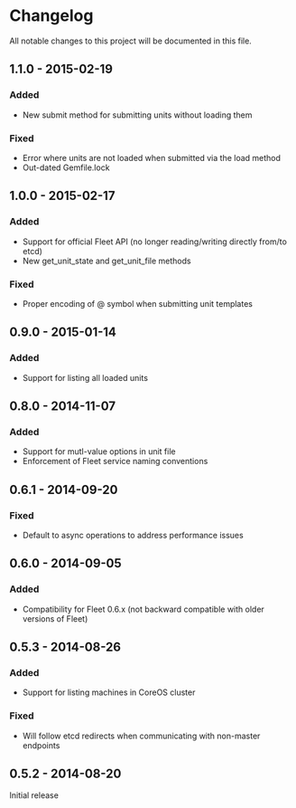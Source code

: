 # Changelog
All notable changes to this project will be documented in this file.

1.1.0 - 2015-02-19
------------------

### Added
- New submit method for submitting units without loading them

### Fixed
- Error where units are not loaded when submitted via the load method
- Out-dated Gemfile.lock

1.0.0 - 2015-02-17
------------------

### Added
- Support for official Fleet API (no longer reading/writing directly from/to etcd)
- New get_unit_state and get_unit_file methods

### Fixed
- Proper encoding of @ symbol when submitting unit templates

0.9.0 - 2015-01-14
------------------

### Added
- Support for listing all loaded units

0.8.0 - 2014-11-07
------------------

### Added
- Support for mutl-value options in unit file
- Enforcement of Fleet service naming conventions

0.6.1 - 2014-09-20
------------------

### Fixed
- Default to async operations to address performance issues

0.6.0 - 2014-09-05
------------------

### Added
- Compatibility for Fleet 0.6.x (not backward compatible with older versions of Fleet)

0.5.3 - 2014-08-26
------------------

### Added
- Support for listing machines in CoreOS cluster

### Fixed
- Will follow etcd redirects when communicating with non-master endpoints

0.5.2 - 2014-08-20
------------------

Initial release
